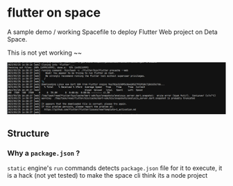 # flutter on space

A sample demo / working Spacefile to deploy Flutter Web project on Deta Space.

This is not yet working ~~

![Storage error](./error.png)

## Structure

### Why a `package.json` ?

`static` engine's `run` commands detects `package.json` file for it to execute, it is a hack (not yet tested) to make the space cli think its a node project
